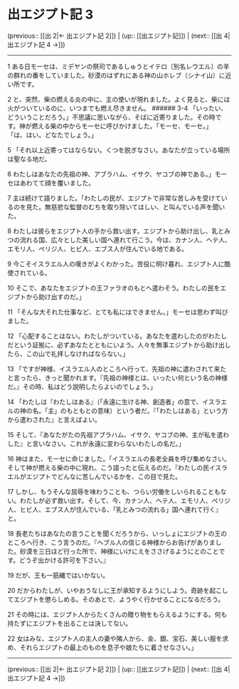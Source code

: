 # 出エジプト記 3

(previous:: [[出 2|← 出エジプト記 2]]) | (up:: [[出エジプト記]]) | (next:: [[出 4|出エジプト記 4 →]])

***




1 
ある日モーセは、ミデヤンの祭司であるしゅうとイテロ〔別名レウエル〕の羊の群れの番をしていました。砂漠のはずれにある神の山ホレブ（シナイ山）に近い所です。 



2 
と、突然、柴の燃える炎の中に、主の使いが現れました。よく見ると、柴には火がついているのに、いつまでも燃え尽きません。 ###### 3-4 「いったい、どういうことだろう。」不思議に思いながら、そばに近寄りました。その時です。神が燃える柴の中からモーセに呼びかけました。「モーセ、モーセ。」 「は、はい。どなたでしょう。」 



5 
「それ以上近寄ってはならない。くつを脱ぎなさい。あなたが立っている場所は聖なる地だ。 



6 
わたしはあなたの先祖の神、アブラハム、イサク、ヤコブの神である。」モーセはあわてて顔を覆いました。 



7 
主は続けて語りました。「わたしの民が、エジプトで非常な苦しみを受けているのを見た。無慈悲な監督のむちを取り除いてほしい、と叫んでいる声を聞いた。 



8 
わたしは彼らをエジプト人の手から救い出す。エジプトから助け出し、乳とみつの流れる国、広々とした美しい国へ連れて行こう。今は、カナン人、ヘテ人、エモリ人、ペリジ人、ヒビ人、エブス人が住んでいる地である。 



9 
今こそイスラエル人の嘆きがよくわかった。苦役に明け暮れ、エジプト人に酷使されている。 



10 
そこで、あなたをエジプトの王ファラオのもとへ遣わそう。わたしの民をエジプトから助け出すのだ。」 



11 
「そんな大それた仕事など、とても私にはできません。」モーセは思わず叫びました。 



12 
「心配することはない。わたしがついている。あなたを遣わしたのがわたしだという証拠に、必ずあなたとともにいよう。人々を無事エジプトから助け出したら、この山で礼拝しなければならない。」 



13 
「ですが神様、イスラエル人のところへ行って、先祖の神に遣わされて来たと言ったら、きっと聞かれます。『先祖の神様とは、いったい何という名の神様だ。』その時、私はどう説明したらよいのでしょう。」 



14 
「わたしは『わたしはある』（「永遠に生ける神、創造者」の意で、イスラエルの神の名。「主」のもともとの意味）という者だ。『「わたしはある」という方から遣わされた』と言えばよい。 



15 
そして、『あなたがたの先祖アブラハム、イサク、ヤコブの神、主が私を遣わした』と言いなさい。これが永遠に変わらないわたしの名だ。」 



16 
神はまた、モーセに命じました。「イスラエルの長老全員を呼び集めなさい。そして神が燃える柴の中に現れ、こう語ったと伝えるのだ。『わたしの民イスラエルがエジプトでどんなに苦しんでいるかを、この目で見た。 



17 
しかし、もうそんな屈辱を味わうことも、つらい労働をしいられることもない。わたしが必ず救い出す。そして、今、カナン人、ヘテ人、エモリ人、ペリジ人、ヒビ人、エブス人が住んでいる、「乳とみつの流れる」国へ連れて行く』と。 



18 
長老たちはあなたの言うことを聞くだろうから、いっしょにエジプトの王のところへ行き、こう言うのだ。『ヘブル人の信じる神様からお告げがありました。砂漠を三日ほど行った所で、神様にいけにえをささげるようにとのことです。どうぞ出かける許可を下さい。』 



19 
だが、王も一筋縄ではいかない。 



20 
だからわたしが、いやおうなしに王が承知するようにしよう。奇跡を起こしてエジプトを懲らしめる。そのあとで、ようやく行かせることになるだろう。 



21 
その時には、エジプト人からたくさんの贈り物をもらえるようにする。何も持たずにエジプトを出ることは決してない。 



22 
女はみな、エジプト人の主人の妻や隣人から、金、銀、宝石、美しい服を求め、それらエジプトの最上のものを息子や娘たちに着させなさい。」

***

(previous:: [[出 2|← 出エジプト記 2]]) | (up:: [[出エジプト記]]) | (next:: [[出 4|出エジプト記 4 →]])
